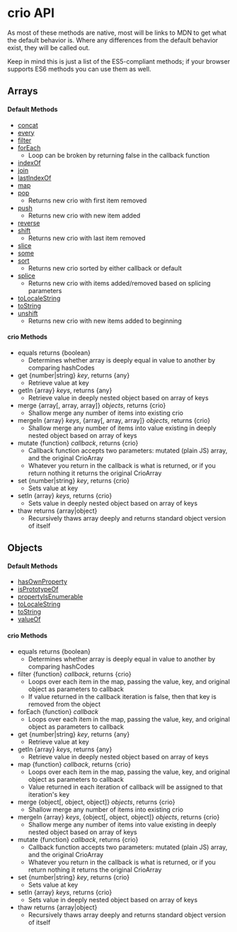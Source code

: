 # crio API

As most of these methods are native, most will be links to MDN to get what the default behavior is. Where any differences from the default behavior exist, they will be called out. 

Keep in mind this is just a list of the ES5-compliant methods; if your browser supports ES6 methods you can use them as well.

## Arrays

#### Default Methods
* [concat](https://developer.mozilla.org/en-US/docs/Web/JavaScript/Reference/Global_Objects/Array/concat)
* [every](https://developer.mozilla.org/en-US/docs/Web/JavaScript/Reference/Global_Objects/Array/every)
* [filter](https://developer.mozilla.org/en-US/docs/Web/JavaScript/Reference/Global_Objects/Array/filter)
* [forEach](https://developer.mozilla.org/en-US/docs/Web/JavaScript/Reference/Global_Objects/Array/forEach)
    * Loop can be broken by returning false in the callback function
* [indexOf](https://developer.mozilla.org/en-US/docs/Web/JavaScript/Reference/Global_Objects/Array/indexOf)
* [join](https://developer.mozilla.org/en-US/docs/Web/JavaScript/Reference/Global_Objects/Array/join)
* [lastIndexOf](https://developer.mozilla.org/en-US/docs/Web/JavaScript/Reference/Global_Objects/Array/lastIndexOf)
* [map](https://developer.mozilla.org/en-US/docs/Web/JavaScript/Reference/Global_Objects/Array/map)
* [pop](https://developer.mozilla.org/en-US/docs/Web/JavaScript/Reference/Global_Objects/Array/pop)
    * Returns new crio with first item removed
* [push](https://developer.mozilla.org/en-US/docs/Web/JavaScript/Reference/Global_Objects/Array/push)
    * Returns new crio with new item added
* [reverse](https://developer.mozilla.org/en-US/docs/Web/JavaScript/Reference/Global_Objects/Array/reverse)
* [shift](https://developer.mozilla.org/en-US/docs/Web/JavaScript/Reference/Global_Objects/Array/shift)
    * Returns new crio with last item removed
* [slice](https://developer.mozilla.org/en-US/docs/Web/JavaScript/Reference/Global_Objects/Array/slice)
* [some](https://developer.mozilla.org/en-US/docs/Web/JavaScript/Reference/Global_Objects/Array/some)
* [sort](https://developer.mozilla.org/en-US/docs/Web/JavaScript/Reference/Global_Objects/Array/sort)
    * Returns new crio sorted by either callback or default
* [splice](https://developer.mozilla.org/en-US/docs/Web/JavaScript/Reference/Global_Objects/Array/splice) 
    * Returns new crio with items added/removed based on splicing parameters
* [toLocaleString](https://developer.mozilla.org/en-US/docs/Web/JavaScript/Reference/Global_Objects/Array/toLocaleString)
* [toString](https://developer.mozilla.org/en-US/docs/Web/JavaScript/Reference/Global_Objects/Array/toString)
* [unshift](https://developer.mozilla.org/en-US/docs/Web/JavaScript/Reference/Global_Objects/Array/unshift) 
    * Returns new crio with new items added to beginning

#### crio Methods
* equals returns {boolean}
    * Determines whether array is deeply equal in value to another by comparing hashCodes
* get {number|string} *key*, returns {any}
    * Retrieve value at key
* getIn {array} *keys*, returns {any}
    * Retrieve value in deeply nested object based on array of keys
* merge {array[, array, array]} *objects*, returns {crio}
    * Shallow merge any number of items into existing crio
* mergeIn {array} *keys*, {array[, array, array]} *objects*, returns {crio}
    * Shallow merge any number of items into value existing in deeply nested object based on array of keys
* mutate {function} *callback*, returns {crio}
    * Callback function accepts two parameters: mutated (plain JS) array, and the original CrioArray
    * Whatever you return in the callback is what is returned, or if you return nothing it returns the original CrioArray
* set {number|string} *key*, returns {crio}
    * Sets value at key
* setIn {array} *keys*, returns {crio}
    * Sets value in deeply nested object based on array of keys
* thaw returns {array|object}
    * Recursively thaws array deeply and returns standard object version of itself

## Objects

#### Default Methods
* [hasOwnProperty](https://developer.mozilla.org/en-US/docs/Web/JavaScript/Reference/Global_Objects/Object/hasOwnProperty)
* [isPrototypeOf](https://developer.mozilla.org/en-US/docs/Web/JavaScript/Reference/Global_Objects/Object/isPrototypeOf)
* [propertyIsEnumerable](https://developer.mozilla.org/en-US/docs/Web/JavaScript/Reference/Global_Objects/Object/propertyIsEnumerable)
* [toLocaleString](https://developer.mozilla.org/en-US/docs/Web/JavaScript/Reference/Global_Objects/Object/toLocaleString)
* [toString](https://developer.mozilla.org/en-US/docs/Web/JavaScript/Reference/Global_Objects/Object/toString)
* [valueOf](https://developer.mozilla.org/en-US/docs/Web/JavaScript/Reference/Global_Objects/Object/valueOf)

#### crio Methods
* equals returns {boolean}
   * Determines whether array is deeply equal in value to another by comparing hashCodes
* filter {function} *callback*, returns {crio}
   * Loops over each item in the map, passing the value, key, and original object as parameters to callback
   * If value returned in the callback iteration is false, then that key is removed from the object
* forEach {function} *callback*
   * Loops over each item in the map, passing the value, key, and original object as parameters to callback
* get {number|string} *key*, returns {any}
   * Retrieve value at key
* getIn {array} *keys*, returns {any}
   * Retrieve value in deeply nested object based on array of keys
* map {function} *callback*, returns {crio}
   * Loops over each item in the map, passing the value, key, and original object as parameters to callback
   * Value returned in each iteration of callback will be assigned to that iteration's key
* merge {object[, object, object]} *objects*, returns {crio}
    * Shallow merge any number of items into existing crio
* mergeIn {array} *keys*, {object[, object, object]} *objects*, returns {crio}
    * Shallow merge any number of items into value existing in deeply nested object based on array of keys
* mutate {function} *callback*, returns {crio}
   * Callback function accepts two parameters: mutated (plain JS) array, and the original CrioArray
   * Whatever you return in the callback is what is returned, or if you return nothing it returns the original CrioArray
* set {number|string} *key*, returns {crio}
   * Sets value at key
* setIn {array} *keys*, returns {crio}
   * Sets value in deeply nested object based on array of keys
* thaw returns {array|object}
   * Recursively thaws array deeply and returns standard object version of itself
